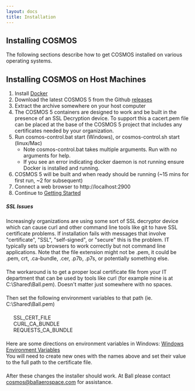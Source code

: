 ```yaml
---
layout: docs
title: Installation
---
```


## Installing COSMOS

The following sections describe how to get COSMOS installed on various operating systems.

## Installing COSMOS on Host Machines

1. Install [Docker](https://docs.docker.com/get-docker/)
1. Download the latest COSMOS 5 from the Github [releases](https://github.com/BallAerospace/COSMOS/releases)
1. Extract the archive somewhere on your host computer
1. The COSMOS 5 containers are designed to work and be built in the presence of an SSL Decryption device. To support this a cacert.pem file can be placed at the base of the COSMOS 5 project that includes any certificates needed by your organization.
1. Run cosmos-control.bat start (Windows), or cosmos-control.sh start (linux/Mac)
    * Note cosmos-control.bat takes multiple arguments. Run with no arguments for help.
    * If you see an error indicating docker daemon is not running ensure Docker is installed and running.
1. COSMOS 5 will be built and when ready should be running (~15 mins for first run, ~2 for subsequent)
1. Connect a web browser to http://localhost:2900
1. Continue to [Getting Started](/docs/v5/gettingstarted)

<div class="note warning">
  <h5>SSL Issues</h5>
  <p style="margin-bottom:20px;">Increasingly organizations are using some sort of SSL decryptor device which can cause curl and other command line tools like git to have SSL certificate problems. If installation fails with messages that involve "certificate", "SSL", "self-signed", or "secure" this is the problem. IT typically sets up browsers to work correctly but not command line applications. Note that the file extension might not be .pem, it could be .pem, crt, .ca-bundle, .cer, .p7b, .p7s, or  potentially something else.</p>
  <p style="margin-bottom:20px;">The workaround is to get a proper local certificate file from your IT department that can be used by tools like curl (for example mine is at C:\Shared\Ball.pem). Doesn't matter just somewhere with no spaces.</p>
  <p style="margin-bottom:20px;">Then set the following environment variables to that path (ie. C:\Shared\Ball.pem)</p>

<p style="margin-left:20px;margin-bottom:20px;">
SSL_CERT_FILE<br/>
CURL_CA_BUNDLE<br/>
REQUESTS_CA_BUNDLE<br/>
</p>

<p style="margin-bottom:20px;">
Here are some directions on environment variables in Windows:
<a href="https://www.computerhope.com/issues/ch000549.htm">Windows Environment Variables</a><br/>
You will need to create new ones with the names above and set their value to the full path to the certificate file.
</p>
<p style="margin-bottom:20px;">After these changes the installer should work. At Ball please contact <a href="mailto:cosmos@ballaerospace.com">cosmos@ballaerospace.com</a> for assistance.</p>
</div>
